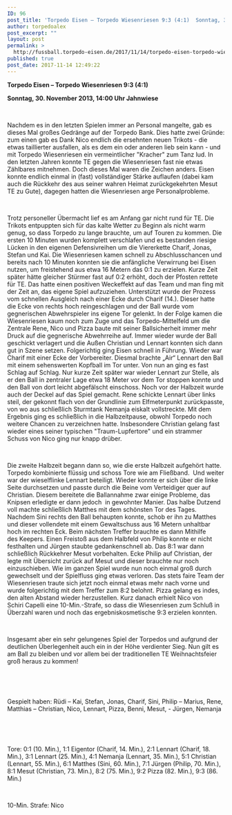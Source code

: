 ```yaml
---
ID: 96
post_title: 'Torpedo Eisen – Torpedo Wiesenriesen 9:3 (4:1)  Sonntag, 30. November 2013, 14:00 Uhr Jahnwies'
author: torpedoalex
post_excerpt: ""
layout: post
permalink: >
  http://fussball.torpedo-eisen.de/2017/11/14/torpedo-eisen-torpedo-wiesenriesen-93-41-sonntag-30-november-2013-1400-uhr-jahnwies/
published: true
post_date: 2017-11-14 12:49:22
---
```

<strong>Torpedo Eisen – Torpedo Wiesenriesen 9:3 (4:1)</strong>

<strong>Sonntag, 30. November 2013, 14:00 Uhr Jahnwiese</strong>

&nbsp;

Nachdem es in den letzten Spielen immer an Personal mangelte, gab es dieses Mal großes Gedränge auf der Torpedo Bank. Dies hatte zwei Gründe: zum einen gab es Dank Nico endlich die ersehnten neuen Trikots - die etwas taillierter ausfallen, als es dem ein oder anderen lieb sein kann - und mit Torpedo Wiesenriesen ein vermeintlicher "Kracher" zum Tanz lud. In den letzten Jahren konnte TE gegen die Wiesenriesen fast nie etwas Zählbares mitnehmen. Doch dieses Mal waren die Zeichen anders. Eisen konnte endlich einmal in (fast) vollständiger Stärke auflaufen (dabei kam auch die Rückkehr des aus seiner wahren Heimat zurückgekehrten Mesut TE zu Gute), dagegen hatten die Wiesenriesen arge Personalprobleme.

&nbsp;

Trotz personeller Übermacht lief es am Anfang gar nicht rund für TE. Die Trikots entpuppten sich für das kalte Wetter zu Beginn als nicht warm genug, so dass Torpedo zu lange brauchte, um auf Touren zu kommen. Die ersten 10 Minuten wurden komplett verschlafen und es bestanden riesige Lücken in den eigenen Defensivreihen um die Viererkette Charif, Jonas, Stefan und Kai. Die Wiesenriesen kamen schnell zu Abschlusschancen und bereits nach 10 Minuten konnten sie die anfängliche Verwirrung bei Eisen nutzen, um freistehend aus etwa 16 Metern das 0:1 zu erzielen. Kurze Zeit später hätte gleicher Stürmer fast auf 0:2 erhöht, doch der Pfosten rettete für TE. Das hatte einen positiven Weckeffekt auf das Team und man fing mit der Zeit an, das eigene Spiel aufzuziehen. Unterstützt wurde der Prozess vom schnellen Ausgleich nach einer Ecke durch Charif (14.). Dieser hatte die Ecke von rechts hoch reingeschlagen und der Ball wurde vom gegnerischen Abwehrspieler ins eigene Tor gelenkt. In der Folge kamen die Wiesenriesen kaum noch zum Zuge und das Torpedo-Mittelfeld um die Zentrale Rene, Nico und Pizza baute mit seiner Ballsicherheit immer mehr Druck auf die gegnerische Abwehrreihe auf. Immer wieder wurde der Ball geschickt verlagert und die Außen Christian und Lennart konnten sich dann gut in Szene setzen. Folgerichtig ging Eisen schnell in Führung. Wieder war Charif mit einer Ecke der Vorbereiter. Diesmal brachte „Air“ Lennart den Ball mit einem sehenswerten Kopfball im Tor unter. Von nun an ging es fast Schlag auf Schlag. Nur kurze Zeit später war wieder Lennart zur Stelle, als er den Ball in zentraler Lage etwa 18 Meter vor dem Tor stoppen konnte und den Ball von dort leicht abgefälscht einschoss. Noch vor der Halbzeit wurde auch der Deckel auf das Spiel gemacht. Rene schickte Lennart über links steil, der gekonnt flach von der Grundlinie zum Elfmeterpunkt zurückpasste, von wo aus schließlich Sturmtank Nemanja eiskalt vollstreckte. Mit dem Ergebnis ging es schließlich in die Halbzeitpause, obwohl Torpedo noch weitere Chancen zu verzeichnen hatte. Insbesondere Christian gelang fast wieder eines seiner typischen "Traum-Lupfertore" und ein strammer Schuss von Nico ging nur knapp drüber.

&nbsp;

Die zweite Halbzeit begann dann so, wie die erste Halbzeit aufgehört hatte. Torpedo kombinierte flüssig und schoss Tore wie am Fließband.  Und weiter war der wieselflinke Lennart beteiligt. Wieder konnte er sich über die linke Seite durchsetzen und passte durch die Beine vom Verteidiger quer auf Christian. Diesem bereitete die Ballannahme zwar einige Probleme, das Knipsen erledigte er dann jedoch  in gewohnter Manier. Das halbe Dutzend voll machte schließlich Matthes mit dem schönsten Tor des Tages. Nachdem Sini rechts den Ball behaupten konnte, schob er ihn zu Matthes und dieser vollendete mit einem Gewaltschuss aus 16 Metern unhaltbar hoch im rechten Eck. Beim nächsten Treffer brauchte es dann Mithilfe des Keepers. Einen Freistoß aus dem Halbfeld von Philip konnte er nicht festhalten und Jürgen staubte gedankenschnell ab. Das 8:1 war dann schließlich Rückkehrer Mesut vorbehalten. Ecke Philip auf Christian, der legte mit Übersicht zurück auf Mesut und dieser brauchte nur noch einzuschieben. Wie im ganzen Spiel wurde nun noch einmal groß durch gewechselt und der Spielfluss ging etwas verloren. Das stets faire Team der Wiesenriesen traute sich jetzt noch einmal etwas mehr nach vorne und wurde folgerichtig mit dem Treffer zum 8:2 belohnt. Pizza gelang es indes, den alten Abstand wieder herzustellen. Kurz danach erhielt Nico von Schiri Capelli eine 10-Min.-Strafe, so dass die Wiesenriesen zum Schluß in Überzahl waren und noch das ergebniskosmetische 9:3 erzielen konnten.

&nbsp;

Insgesamt aber ein sehr gelungenes Spiel der Torpedos und aufgrund der deutlichen Überlegenheit auch ein in der Höhe verdienter Sieg. Nun gilt es am Ball zu bleiben und vor allem bei der traditionellen TE Weihnachtsfeier groß heraus zu kommen!

&nbsp;

&nbsp;

Gespielt haben: Rüdi – Kai, Stefan, Jonas, Charif, Sini, Philip – Marius, Rene, Matthias – Christian, Nico, Lennart, Pizza, Benni, Mesut, - Jürgen, Nemanja

&nbsp;

&nbsp;

Tore: 0:1 (10. Min.), 1:1 Eigentor (Charif, 14. Min.), 2:1 Lennart (Charif, 18. Min.), 3:1 Lennart (25. Min.), 4:1 Nemanja (Lennart, 35. Min.), 5:1 Christian (Lennart, 55. Min.), 6:1 Matthes (Sini, 60. Min.), 7:1 Jürgen (Philip, 70. Min.), 8:1 Mesut (Christian, 73. Min.), 8:2 (75. Min.), 9:2 Pizza (82. Min.), 9:3 (86. Min.)

&nbsp;

10-Min. Strafe: Nico
